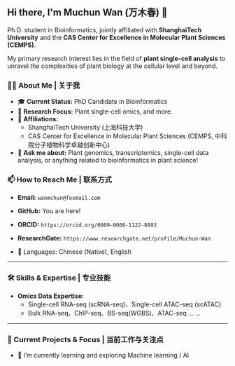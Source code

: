 ## Hi there, I'm Muchun Wan (万木春) 👋

<p align="center">
  </p>

Ph.D. student in Bioinformatics, jointly affiliated with **ShanghaiTech University** and the **CAS Center for Excellence in Molecular Plant Sciences (CEMPS)**.

My primary research interest lies in the field of **plant single-cell analysis** to unravel the complexities of plant biology at the cellular level and beyond.

### 👨‍🔬 About Me | 关于我

* 🎓 **Current Status:** PhD Candidate in Bioinformatics
* 🌱 **Research Focus:** Plant single-cell omics, and more.
* 🏫 **Affiliations:**
    * ShanghaiTech University (上海科技大学)
    * CAS Center for Excellence in Molecular Plant Sciences (CEMPS, 中科院分子植物科学卓越创新中心)
* 💬 **Ask me about:** Plant genomics, transcriptomics, single-cell data analysis, or anything related to bioinformatics in plant science!

### 📫 How to Reach Me | 联系方式

* **Email:** `wanmchun@foxmail.com`
* **GitHub:** You are here!
* **ORCID:** `https://orcid.org/0009-0000-1122-8893`
* **ResearchGate:** `https://www.researchgate.net/profile/Muchun-Wan` 

* 💬 Languages: Chinese (Native), English
---

### 🛠️ Skills & Expertise | 专业技能
* **Omics Data Expertise:**
    * Single-cell RNA-seq (scRNA-seq)、Single-cell ATAC-seq (scATAC)
    * Bulk RNA-seq、ChIP-seq、BS-seq(WGBS)、ATAC-seq ...
...

---

### 🚀 Current Projects & Focus | 当前工作与关注点

* 🌱 I’m currently learning and exploring Machine learning / AI
